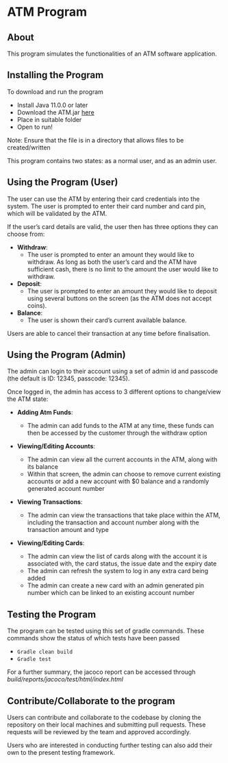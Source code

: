 # ATM Program

## About

This program simulates the functionalities of an ATM software application.

## Installing the Program

To download and run the program
- Install Java 11.0.0 or later
- Download the ATM.jar [here](https://github.sydney.edu.au/SOFT2412-2021S2/w14_c3_group4/raw/master/ATM.jar)
- Place in suitable folder
- Open to run!

Note: Ensure that the file is in a directory that allows files to be created/written

This program contains two states: as a normal user, and as an admin user.

## Using the Program (User)

The user can use the ATM by entering their card credentials into the system. The user is prompted to enter their card number and card pin, which will be validated by the ATM.

If the user’s card details are valid, the user then has three options they can choose from:
- **Withdraw**: 
  - The user is prompted to enter an amount they would like to withdraw. As long as both the user’s card and the ATM have sufficient cash, there is no limit to the amount the user would like to withdraw.
- **Deposit**:
  - The user is prompted to enter an amount they would like to deposit using several buttons on the screen (as the ATM does not accept coins).
- **Balance**:
  - The user is shown their card’s current available balance.
 
Users are able to cancel their transaction at any time before finalisation.
	
## Using the Program (Admin)

The admin can login to their account using a set of admin id and passcode (the default is ID: 12345, passcode: 12345). 

Once logged in, the admin has access to 3 different options to change/view the ATM state:

- **Adding Atm Funds**:
  - The admin can add funds to the ATM at any time, these funds can then be accessed by the customer through the withdraw option
- **Viewing/Editing Accounts**:
  - The admin can view all the current accounts in the ATM, along with its balance
  - Within that screen, the admin can choose to remove current existing accounts or add a new account with $0 balance and a randomly generated account number

- **Viewing Transactions**:
  - The admin can view the transactions that take place within the ATM, including the transaction and account number along with the transaction amount and type
- **Viewing/Editing Cards**:
  - The admin can view the list of cards along with the account it is associated with, the card status, the issue date and the expiry date
  - The admin can refresh the system to log in any extra card being added
  - The admin can create a new card with an admin generated pin number which can be linked to an existing account number

		
## Testing the Program
The program can be tested using this set of gradle commands. These commands show the status of which tests have been passed
- ```Gradle clean build```
- ```Gradle test```

For a further summary, the jacoco report can be accessed through *build/reports/jacoco/test/html/index.html*

## Contribute/Collaborate to the program
Users can contribute and collaborate to the codebase by cloning the repository on their local machines and submitting pull requests. These requests will be reviewed by the team and approved accordingly. 

Users who are interested in conducting further testing can also add their own to the present testing framework.
